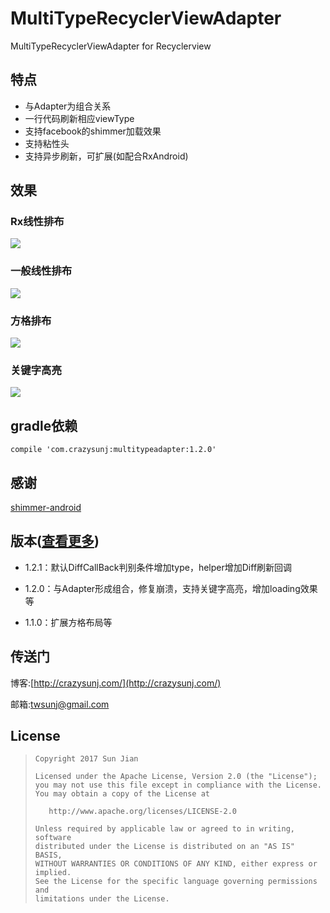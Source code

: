 # MultiTypeRecyclerViewAdapter
MultiTypeRecyclerViewAdapter for Recyclerview

## 特点

* 与Adapter为组合关系
* 一行代码刷新相应viewType
* 支持facebook的shimmer加载效果
* 支持粘性头
* 支持异步刷新，可扩展(如配合RxAndroid)

## 效果
### Rx线性排布
![](https://github.com/crazysunj/MultiTypeRecyclerViewAdapter/blob/master/img/adapterHelper1.gif)

### 一般线性排布
![](https://github.com/crazysunj/MultiTypeRecyclerViewAdapter/blob/master/img/adapterHelper2.gif)

### 方格排布
![](https://github.com/crazysunj/MultiTypeRecyclerViewAdapter/blob/master/img/adapterHelper3.gif)

### 关键字高亮
![](https://github.com/crazysunj/MultiTypeRecyclerViewAdapter/blob/master/img/adapterHelper4.gif)

## gradle依赖

```
compile 'com.crazysunj:multitypeadapter:1.2.0'
```

## 感谢

[shimmer-android](https://github.com/facebook/shimmer-android)

## 版本([查看更多](https://github.com/crazysunj/MultiTypeRecyclerViewAdapter/wiki))

* 1.2.1：默认DiffCallBack判别条件增加type，helper增加Diff刷新回调

* 1.2.0：与Adapter形成组合，修复崩溃，支持关键字高亮，增加loading效果等

* 1.1.0：扩展方格布局等

## 传送门

博客:[http://crazysunj.com/](http://crazysunj.com/)

邮箱:twsunj@gmail.com

## License

> ```
> Copyright 2017 Sun Jian
>
> Licensed under the Apache License, Version 2.0 (the "License");
> you may not use this file except in compliance with the License.
> You may obtain a copy of the License at
>
>    http://www.apache.org/licenses/LICENSE-2.0
>
> Unless required by applicable law or agreed to in writing, software
> distributed under the License is distributed on an "AS IS" BASIS,
> WITHOUT WARRANTIES OR CONDITIONS OF ANY KIND, either express or implied.
> See the License for the specific language governing permissions and
> limitations under the License.
> ```




